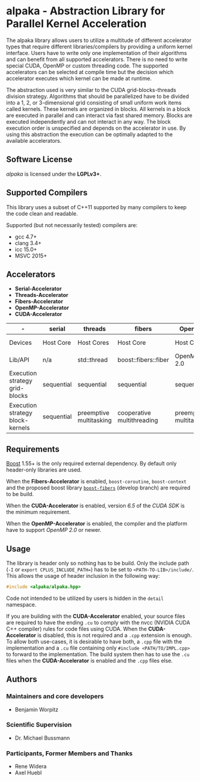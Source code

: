 alpaka - Abstraction Library for Parallel Kernel Acceleration
=============================================================

The alpaka library allows users to utilize a multitude of different accelerator types that require different libraries/compilers by providing a uniform kernel interface.
Users have to write only one implementation of their algorithms and can benefit from all supported accelerators.
There is no need to write special CUDA, OpenMP or custom threading code.
The supported accelerators can be selected at compile time but the decision which accelerator executes which kernel can be made at runtime.

The abstraction used is very similar to the CUDA grid-blocks-threads division strategy.
Algorithms that should be parallelized have to be divided into a 1, 2, or 3-dimensional grid consisting of small uniform work items called kernels.
These kernels are organized in blocks.
All kernels in a block are executed in parallel and can interact via fast shared memory.
Blocks are executed independently and can not interact in any way.
The block execution order is unspecified and depends on the accelerator in use.
By using this abstraction the execution can be optimally adapted to the available accelerators.

Software License
----------------

*alpaka* is licensed under the **LGPLv3+**.

Supported Compilers
-------------------

This library uses a subset of C++11 supported by many compilers to keep the code clean and readable.

Supported (but not necessarily tested) compilers are:
- gcc 4.7+
- clang 3.4+
- icc 15.0+
- MSVC 2015+

Accelerators
------------
- **Serial-Accelerator**
- **Threads-Accelerator**
- **Fibers-Accelerator**
- **OpenMP-Accelerator**
- **CUDA-Accelerator**

|-|serial|threads|fibers|OpenMP|CUDA|
|---|---|---|---|---|---|
|Devices|Host Core|Host Cores|Host Core|Host Cores|NVIDIA GPUs|
|Lib/API|n/a| std::thread | boost::fibers::fiber |OpenMP 2.0|CUDA 6.5|
|Execution strategy grid-blocks|sequential|sequential|sequential|sequential|undefined|
|Execution strategy block-kernels|sequential|preemptive multitasking|cooperative multithreading|preemptive multitasking|lock-step within warps|

Requirements
------------

[Boost](http://boost.org/) 1.55+ is the only required external dependency.
By default only header-only libraries are used.

When the **Fibers-Accelerator** is enabled, `boost-coroutine`, `boost-context` and the proposed boost library [`boost-fibers`](https://github.com/olk/boost-fiber) (develop branch) are required to be build.

When the **CUDA-Accelerator** is enabled, version *6.5* of the *CUDA SDK* is the minimum requirement.

When the **OpenMP-Accelerator** is enabled, the compiler and the platform have to support *OpenMP 2.0* or newer.

Usage
-----

The library is header only so nothing has to be build.
Only the include path (`-I` or `export CPLUS_INCLUDE_PATH=`) has to be set to `<PATH-TO-LIB>/include/`.
This allows the usage of header inclusion in the following way:

```c++
#include <alpaka/alpaka.hpp>
```

Code not intended to be utilized by users is hidden in the `detail` namespace.

If you are building with the **CUDA-Accelerator** enabled, your source files are required to have the ending `.cu` to comply with the nvcc (NVIDIA CUDA C++ compiler) rules for code files using CUDA.
When the **CUDA-Accelerator** is disabled, this is not required and a `.cpp` extension is enough.
To allow both use-cases, it is desirable to have both, a `.cpp` file with the implementation and a `.cu` file containing only `#include <PATH/TO/IMPL.cpp>` to forward to the implementation.
The build system then has to use the `.cu` files when the **CUDA-Accelerator** is enabled and the `.cpp` files else.

Authors
-------

### Maintainers and core developers

- Benjamin Worpitz

### Scientific Supervision

- Dr. Michael Bussmann

### Participants, Former Members and Thanks

- Rene Widera
- Axel Huebl
